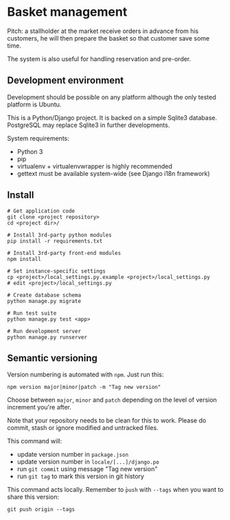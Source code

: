 Basket management
=================

Pitch: a stallholder at the market receive orders in advance from his customers,
he will then prepare the basket so that customer save some time.

The system is also useful for handling reservation and pre-order.


Development environment
-----------------------

Development should be possible on any platform although the only tested
platform is Ubuntu.

This is a Python/Django project. It is backed on a simple Sqlite3 database.
PostgreSQL may replace Sqlite3 in further developments.

System requirements:

* Python 3
* pip
* virtualenv + virtualenvwrapper is highly recommended
* gettext must be available system-wide (see Django i18n framework)


Install
-------

    # Get application code
    git clone <project repository>
    cd <project dir>/

    # Install 3rd-party python modules
    pip install -r requirements.txt

    # Install 3rd-party front-end modules
    npm install

    # Set instance-specific settings
    cp <project>/local_settings.py.example <project>/local_settings.py
    # edit <project>/local_settings.py

    # Create database schema
    python manage.py migrate

    # Run test suite
    python manage.py test <app>

    # Run development server
    python manage.py runserver


Semantic versioning
-------------------

Version numbering is automated with `npm`. Just run this:

    npm version major|minor|patch -m "Tag new version"

Choose between `major`, `minor` and `patch` depending on the level of version
increment you're after.

Note that your repository needs to be clean for this to work. Please do commit,
stash or ignore modified and untracked files.

This command will:
* update version number in `package.json`
* update version number in `locale/[...]/django.po`
* run `git commit` using message "Tag new version"
* run `git tag` to mark this version in git history

This command acts locally. Remember to ̀`push` with `--tags` when you want to
share this version:

    git push origin --tags
